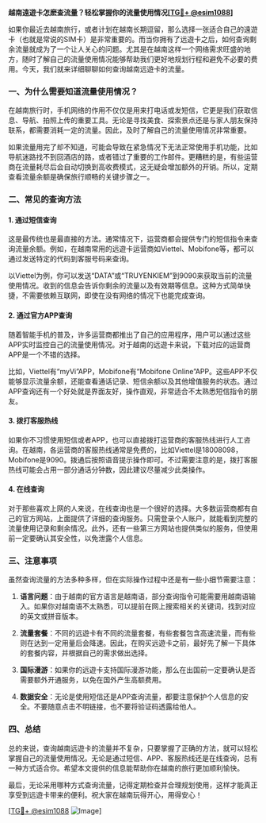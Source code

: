 **越南遠遊卡怎麽查流量？轻松掌握你的流量使用情况[[TG💪+ @esim1088](https://t.me/s/esim1088)]**

如果你最近去越南旅行，或者计划在越南长期逗留，那么选择一张适合自己的遠遊卡（也就是常说的SIM卡）是非常重要的。而当你拥有了远遊卡之后，如何查询剩余流量就成为了一个让人关心的问题。尤其是在越南这样一个网络需求旺盛的地方，随时了解自己的流量使用情况能够帮助我们更好地规划行程和避免不必要的费用。今天，我们就来详细聊聊如何查询越南远遊卡的流量。

### 一、为什么需要知道流量使用情况？

在越南旅行时，手机网络的作用不仅仅是用来打电话或发短信，它更是我们获取信息、导航、拍照上传的重要工具。无论是寻找美食、探索景点还是与家人朋友保持联系，都需要消耗一定的流量。因此，及时了解自己的流量使用情况非常重要。

如果流量用完了却不知道，可能会导致在紧急情况下无法正常使用手机功能，比如导航迷路找不到回酒店的路，或者错过了重要的工作邮件。更糟糕的是，有些运营商在流量耗尽后会自动切换到高收费模式，这无疑会增加额外的开销。所以，定期查看流量余额是确保旅行顺畅的关键步骤之一。

### 二、常见的查询方法

#### 1. **通过短信查询**
这是最传统也是最直接的方法。通常情况下，运营商都会提供专门的短信指令来查询流量余额。例如，在越南常用的远遊卡运营商如Viettel、Mobifone等，都可以通过发送特定的代码到客服号码来查询。

以Viettel为例，你可以发送“DATA”或“TRUYENKIEM”到9090来获取当前的流量使用情况。收到的信息会告诉你剩余的流量以及有效期等信息。这种方式简单快捷，不需要依赖互联网，即使在没有网络的情况下也能完成查询。

#### 2. **通过官方APP查询**
随着智能手机的普及，许多运营商都推出了自己的应用程序，用户可以通过这些APP实时监控自己的流量使用情况。对于越南的远遊卡来说，下载对应的运营商APP是一个不错的选择。

比如，Viettel有“myVi”APP，Mobifone有“Mobifone Online”APP。这些APP不仅能够显示流量余额，还能查看通话记录、短信余额以及其他增值服务的状态。通过APP查询还有一个好处就是界面友好，操作直观，非常适合不太熟悉短信指令的朋友。

#### 3. **拨打客服热线**
如果你不习惯使用短信或者APP，也可以直接拨打运营商的客服热线进行人工咨询。在越南，各运营商的客服热线通常是免费的，比如Viettel是18008098，Mobifone是9090。拨通后按照语音提示操作即可。不过需要注意的是，拨打客服热线可能会占用一部分通话分钟数，因此建议尽量减少此类操作。

#### 4. **在线查询**
对于那些喜欢上网的人来说，在线查询也是一个很好的选择。大多数运营商都有自己的官方网站，上面提供了详细的查询服务。只需登录个人账户，就能看到完整的流量使用记录和剩余情况。此外，还有一些第三方网站也提供类似的服务，但使用前一定要确认其安全性，以免泄露个人信息。

### 三、注意事项

虽然查询流量的方法多种多样，但在实际操作过程中还是有一些小细节需要注意：

1. **语言问题**：由于越南的官方语言是越南语，部分查询指令可能需要用越南语输入。如果你对越南语不太熟悉，可以提前在网上搜索相关的关键词，找到对应的英文或拼音版本。
   
2. **流量套餐**：不同的远遊卡有不同的流量套餐，有些套餐包含高速流量，而有些则在达到一定用量后会降速。因此，在购买远遊卡之前，最好先了解一下具体的套餐内容，并根据自己的需求做出选择。

3. **国际漫游**：如果你的远遊卡支持国际漫游功能，那么在出国前一定要确认是否需要额外开通服务，以免在国外产生高额费用。

4. **数据安全**：无论是使用短信还是APP查询流量，都要注意保护个人信息的安全。不要随意点击不明链接，也不要将验证码透露给他人。

### 四、总结

总的来说，查询越南远遊卡的流量并不复杂，只要掌握了正确的方法，就可以轻松掌握自己的流量使用情况。无论是通过短信、APP、客服热线还是在线查询，总有一种方式适合你。希望本文提供的信息能帮助你在越南的旅行更加顺利愉快。

最后，无论采用哪种方式查询流量，记得定期检查并合理规划使用，这样才能真正享受到远遊卡带来的便利。祝大家在越南玩得开心，用得安心！

[[TG💪+ @esim1088](https://t.me/s/esim1088) ![Image](https://i.postimg.cc/4NQfJmqS/Snipaste-2025-05-13-00-14-12.png)]